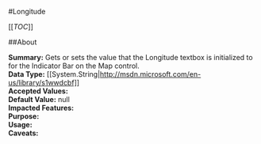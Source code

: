 #Longitude

[[_TOC_]]

##About

**Summary:**  Gets or sets the value that the Longitude textbox is initialized to for the Indicator Bar on the Map control.   
**Data Type:** [[System.String|http://msdn.microsoft.com/en-us/library/s1wwdcbf]]  
**Accepted Values:**   
**Default Value:** null  
**Impacted Features:**   
**Purpose:**   
**Usage:**   
**Caveats:**   

